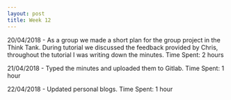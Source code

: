 ```yaml
---
layout: post 
title: Week 12
---
```


20/04/2018 - As a group we made a short plan for the group project in the Think Tank. During tutorial we discussed the feedback provided by Chris, throughout the tutorial I was writing down the minutes. Time Spent: 2 hours

21/04/2018 - Typed the minutes and uploaded them to Gitlab. Time Spent: 1 hour

22/04/2018 - Updated personal blogs. Time Spent: 1 hour
